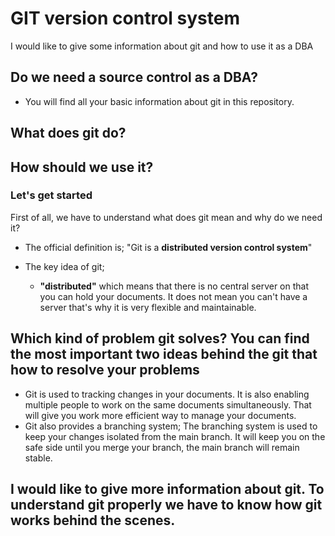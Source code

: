 # GIT version control system

I would like to give some information about git and how to use it as a DBA

## Do we need a source control as a DBA?

- You will find all your basic information about git in this repository.
  
## What does git do?

## How should we use it?

### Let's get started

First of all, we have to understand what does git mean and why do we need it?

- The official definition is; "Git is a **distributed version control system**"
  
- The key idea of git;
  - **"distributed"** which means that there is no central server on that you can hold your documents. It does not mean you can't have a server that's why it is very flexible and maintainable.

## Which kind of problem git solves? You can find the most important two ideas behind the git that how to resolve your problems

- Git is used to tracking changes in your documents. It is also enabling multiple people to work on the same documents simultaneously. That will give you work more efficient way to manage your documents.
- Git also provides a branching system; The branching system is used to keep your changes isolated from the main branch. It will keep you on the safe side until you merge your branch, the main branch will remain stable.

## I would like to give more information about git. To understand git properly we have to know how git works behind the scenes.
